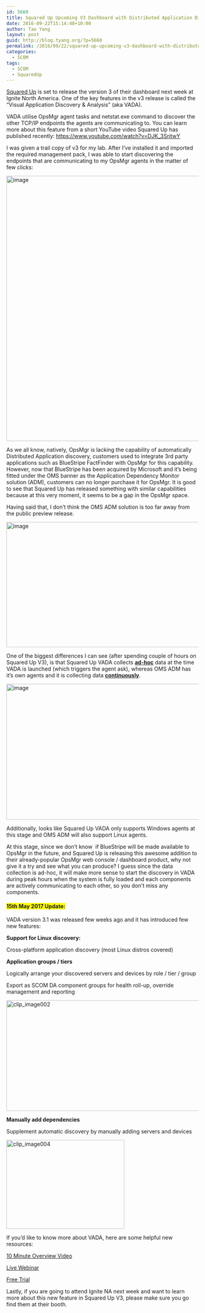 ```yaml
---
id: 5660
title: Squared Up Upcoming V3 Dashboard with Distributed Application Discovery Feature
date: 2016-09-22T15:14:48+10:00
author: Tao Yang
layout: post
guid: http://blog.tyang.org/?p=5660
permalink: /2016/09/22/squared-up-upcoming-v3-dashboard-with-distributed-application-discovery-feature/
categories:
  - SCOM
tags:
  - SCOM
  - SquaredUp
---
```

<p><a href="https://squaredup.com">Squared Up</a> is set to release the version 3 of their dashboard next week at Ignite North America. One of the key features in the v3 release is called the “Visual Application Discovery &amp; Analysis” (aka VADA).</p> <p>VADA utilise OpsMgr agent tasks and netstat.exe command to discover the other TCP/IP endpoints the agents are communicating to. You can learn more about this feature from a short YouTube video Squared Up has published recently: <a title="https://www.youtube.com/watch?v=DJK_3SritwY" href="https://www.youtube.com/watch?v=DJK_3SritwY">https://www.youtube.com/watch?v=DJK_3SritwY</a></p> <p>I was given a trail copy of v3 for my lab. After I’ve installed it and imported the required management pack, I was able to start discovering the endpoints that are communicating to my OpsMgr agents in the matter of few clicks:</p> <p><a href="http://blog.tyang.org/wp-content/uploads/2016/09/image-8.png"><img title="image" style="border-top: 0px; border-right: 0px; background-image: none; border-bottom: 0px; padding-top: 0px; padding-left: 0px; border-left: 0px; display: inline; padding-right: 0px" border="0" alt="image" src="http://blog.tyang.org/wp-content/uploads/2016/09/image_thumb-8.png" width="686" height="695"></a></p> <p>As we all know, natively, OpsMgr is lacking the capability of automatically Distributed Application discovery, customers used to integrate 3rd party applications such as BlueStripe FactFinder with OpsMgr for this capability. However, now that BlueStripe has been acquired by Microsoft and it’s being fitted under the OMS banner as the Application Dependency Monitor solution (ADM), customers can no longer purchase it for OpsMgr. It is good to see that Squared Up has released something with similar capabilities because at this very moment, it seems to be a gap in the OpsMgr space.</p> <p>Having said that, I don’t think the OMS ADM solution is too far away from the public preview release.</p> <p><a href="http://blog.tyang.org/wp-content/uploads/2016/09/image-9.png"><img title="image" style="border-top: 0px; border-right: 0px; background-image: none; border-bottom: 0px; padding-top: 0px; padding-left: 0px; border-left: 0px; display: inline; padding-right: 0px" border="0" alt="image" src="http://blog.tyang.org/wp-content/uploads/2016/09/image_thumb-9.png" width="650" height="328"></a></p> <p>One of the biggest differences I can see (after spending couple of hours on Squared Up V3), is that Squared Up VADA collects <strong><u>ad-hoc</u></strong> data at the time VADA is launched (which triggers the agent ask), whereas OMS ADM has it’s own agents and it is collecting data <strong><u>continuously</u></strong>.</p> <p><a href="http://blog.tyang.org/wp-content/uploads/2016/09/image-10.png"><img title="image" style="border-top: 0px; border-right: 0px; background-image: none; border-bottom: 0px; padding-top: 0px; padding-left: 0px; border-left: 0px; display: inline; padding-right: 0px" border="0" alt="image" src="http://blog.tyang.org/wp-content/uploads/2016/09/image_thumb-10.png" width="653" height="356"></a></p> <p>Additionally, looks like Squared Up VADA only supports Windows agents at this stage and OMS ADM will also support Linux agents.</p> <p>At this stage, since we don’t know&nbsp; if BlueStripe will be made available to OpsMgr in the future, and Squared Up is releasing this awesome addition to their already-popular OpsMgr web console / dashboard product, why not give it a try and see what you can produce? I guess since the data collection is ad-hoc, it will make more sense to start the discovery in VADA during peak hours when the system is fully loaded and each components are actively communicating to each other, so you don’t miss any components.</p> <h4><font style="background-color: #ffff00">15th May 2017 Update:</font></h4> <p>VADA version 3.1 was released few weeks ago and it has introduced few new features:</p> <p><b>Support for Linux discovery: </b> <p>Cross-platform application discovery (most Linux distros covered) <p><b></b> <p><b>Application groups / tiers</b> <p>Logically arrange your discovered servers and devices by role / tier / group <p>Export as SCOM DA component groups for health roll-up, override management and reporting <p><a href="http://blog.tyang.org/wp-content/uploads/2017/05/clip_image002.gif"><img title="clip_image002" style="border-top: 0px; border-right: 0px; background-image: none; border-bottom: 0px; padding-top: 0px; padding-left: 0px; border-left: 0px; display: inline; padding-right: 0px" border="0" alt="clip_image002" src="http://blog.tyang.org/wp-content/uploads/2017/05/clip_image002_thumb.gif" width="677" height="290"></a> <p><b>Manually add dependencies</b> <p>Supplement automatic discovery by manually adding servers and devices <p><a href="http://blog.tyang.org/wp-content/uploads/2017/05/clip_image004.gif"><img title="clip_image004" style="border-top: 0px; border-right: 0px; background-image: none; border-bottom: 0px; padding-top: 0px; padding-left: 0px; border-left: 0px; display: inline; padding-right: 0px" border="0" alt="clip_image004" src="http://blog.tyang.org/wp-content/uploads/2017/05/clip_image004_thumb.gif" width="309" height="233"></a> <p>If you’d like to know more about VADA, here are some helpful new resources: <p><a href="https://squaredup.com/blog/new-video-an-introduction-to-vada?utm_source=blogger&amp;utm_campaign=vada">10 Minute Overview Video</a> <p><a href="https://squaredup.com/how-to-automatically-map-your-applications-using-scom?utm_source=powerpoint&amp;utm_campaign=vada">Live Webinar</a> <p><a href="https://squaredup.com/vada-application-modelling-made-easy?utm_source=powerpoint&amp;utm_campaign=vada">Free Trial</a> <p>Lastly, if you are going to attend Ignite NA next week and want to learn more about this new feature in Squared Up V3, please make sure you go find them at their booth.</p>